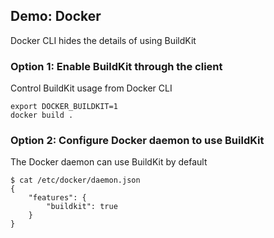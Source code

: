 ## Demo: Docker

Docker CLI hides the details of using BuildKit

### Option 1: Enable BuildKit through the client

Control BuildKit usage from Docker CLI

```plaintext
export DOCKER_BUILDKIT=1
docker build .
```

### Option 2: Configure Docker daemon to use BuildKit

The Docker daemon can use BuildKit by default

```plaintext
$ cat /etc/docker/daemon.json
{
    "features": {
        "buildkit": true
    }
}
```
